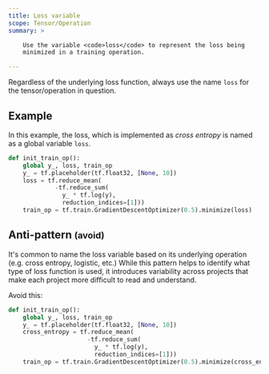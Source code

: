 ```yaml
---
title: Loss variable
scope: Tensor/Operation
summary: >

    Use the variable <code>loss</code> to represent the loss being
    minimized in a training operation.

---
```


Regardless of the underlying loss function, always use the name `loss`
for the tensor/operation in question.


## Example

In this example, the loss, which is implemented as *cross entropy* is
named as a global variable `loss`.

``` python
def init_train_op():
    global y_, loss, train_op
    y_ = tf.placeholder(tf.float32, [None, 10])
    loss = tf.reduce_mean(
             -tf.reduce_sum(
               y_ * tf.log(y),
               reduction_indices=[1]))
    train_op = tf.train.GradientDescentOptimizer(0.5).minimize(loss)
```

## Anti-pattern <small>(avoid)</small>

It's common to name the loss variable based on its underlying
operation (e.g. cross entropy, logistic, etc.) While this pattern
helps to identify what type of loss function is used, it introduces
variability across projects that make each project more difficult to
read and understand.

Avoid this:

``` python
def init_train_op():
    global y_, loss, train_op
    y_ = tf.placeholder(tf.float32, [None, 10])
    cross_entropy = tf.reduce_mean(
                      -tf.reduce_sum(
                        y_ * tf.log(y),
                        reduction_indices=[1]))
    train_op = tf.train.GradientDescentOptimizer(0.5).minimize(cross_entropy)

```
